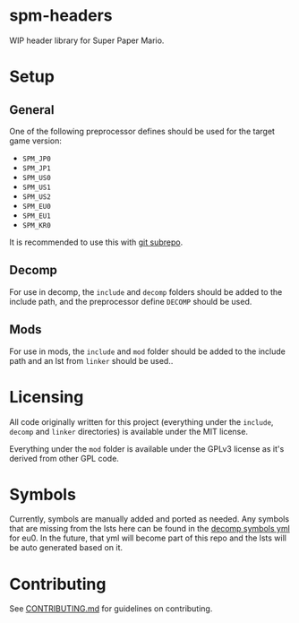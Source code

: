 # spm-headers
WIP header library for Super Paper Mario.

# Setup

## General

One of the following preprocessor defines should be used for the target game version:
- `SPM_JP0`
- `SPM_JP1`
- `SPM_US0`
- `SPM_US1`
- `SPM_US2`
- `SPM_EU0`
- `SPM_EU1`
- `SPM_KR0`

It is recommended to use this with [git subrepo](https://github.com/ingydotnet/git-subrepo).

## Decomp

For use in decomp, the `include` and `decomp` folders should be added to the include path, and the preprocessor define `DECOMP` should be used.

## Mods

For use in mods, the `include` and `mod` folder should be added to the include path and an lst from `linker` should be used..

# Licensing

All code originally written for this project (everything under the `include`, `decomp` and `linker` directories) is available under the MIT license.

Everything under the `mod` folder is available under the GPLv3 license as it's derived from other GPL code.

# Symbols

Currently, symbols are manually added and ported as needed. Any symbols that are missing from the lsts here can be found in the [decomp symbols yml](https://github.com/SeekyCt/spm-decomp/blob/master/config/symbols.yml) for eu0. In the future, that yml will become part of this repo and the lsts will be auto generated based on it.

# Contributing

See [CONTRIBUTING.md](CONTRIBUTING.md) for guidelines on contributing.
